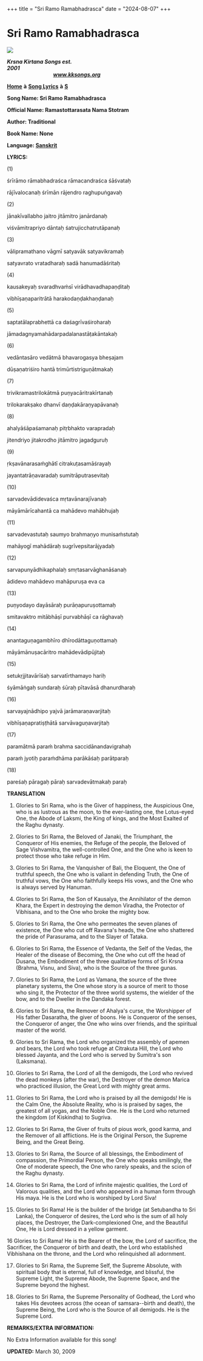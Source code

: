 +++
title = "Sri Ramo Ramabhadrasca"
date = "2024-08-07"
+++

# Sri Ramo Ramabhadrasca
**[![](http://kksongs.org/image_files/image002.jpg)](http://kksongs.org/)**

**_Krsna Kirtana Songs est. 2001_**                                                                                                                                                      **_www.kksongs.org_**

**[Home](http://kksongs.org/)** **à** **[Song Lyrics](http://kksongs.org/lyrics.html)** **à** **[S](http://kksongs.org/songs/song_s.html)**

**Song Name: Sri Ramo Ramabhadrasca**

**Official Name: Ramastottarasata Nama Stotram**

**Author: Traditional**

**Book Name: None**

**Language: [Sanskrit](http://kksongs.org/language/list/sanskrit.html)**

**LYRICS:**

(1)

śrīrāmo rāmabhadraśca rāmacandraśca śāśvataḥ

rājīvalocanaḥ śrīmān rājendro raghupuṅgavaḥ

(2)

jānakīvallabho jaitro jitāmitro janārdanaḥ

viśvāmitrapriyo dāntaḥ śatrujicchatrutāpanaḥ

(3)

vālipramathano vāgmī satyavāk satyavikramaḥ

satyavrato vratadharaḥ sadā hanumadāśritaḥ

(4)

kausakeyaḥ svaradhvaḿsī virādhavadhapaṇḍitaḥ

vibhīṣaṇaparitrātā harakodaṇḍakhaṇḍanaḥ

(5)

saptatālaprabhettā ca daśagrīvaśiroharaḥ

jāmadagnyamahādarpadalanastāṭakāntakaḥ

(6)

vedāntasāro vedātmā bhavarogasya bheṣajam

dūṣaṇatriśiro hantā trimūrtistriguṇātmakaḥ

(7)

trivikramastrilokātmā puṇyacāritrakīrtanaḥ

trilokarakṣako dhanvī daṇḍakāraṇyapāvanaḥ

(8)

ahalyāśāpaśamanaḥ pitṛbhakto varapradaḥ

jitendriyo jitakrodho jitāmitro jagadguruḥ

(9)

ṛkṣavānarasaḿghātī citrakuṭasamāśrayaḥ

jayantatrāṇavaradaḥ sumitrāputrasevitaḥ

(10)

sarvadevādidevaśca mṛtavānarajīvanaḥ

māyāmārīcahantā ca mahādevo mahābhujaḥ

(11)

sarvadevastutaḥ saumyo brahmaṇyo munisaḿstutaḥ

mahāyogī mahādāraḥ sugrīvepsitarājyadaḥ

(12)

sarvapunyādhikaphalaḥ smṛtasarvāghanāśanaḥ

ādidevo mahādevo mahāpuruṣa eva ca

(13)

puṇyodayo dayāsāraḥ purāṇapuruṣottamaḥ

smitavaktro mitābhāṣī purvabhāṣī ca rāghavaḥ

(14)

anantaguṇagambhīro dhīrodāttaguṇottamaḥ

māyāmānuṣacāritro mahādevādipūjitaḥ

(15)

setukṛjjitavārīśaḥ sarvatīrthamayo hariḥ

śyāmāṅgaḥ sundaraḥ śūraḥ pītavāsā dhanurdharaḥ

(16)

sarvayajnādhipo yajvā jarāmaraṇavarjitaḥ

vibhīṣaṇapratiṣṭhātā sarvāvaguṇavarjitaḥ

(17)

paramātmā paraḿ brahma saccidānandavigrahaḥ

paraḿ jyotiḥ paraḿdhāma parākāśaḥ parātparaḥ

(18)

pareśaḥ pāragaḥ pāraḥ sarvadevātmakaḥ paraḥ

**TRANSLATION**

1) Glories to Sri Rama, who is the Giver of happiness, the Auspicious One, who is as lustrous as the moon, to the ever-lasting one, the Lotus-eyed One, the Abode of Laksmi, the King of kings, and the Most Exalted of the Raghu dynasty.

2) Glories to Sri Rama, the Beloved of Janaki, the Triumphant, the Conqueror of His enemies, the Refuge of the people, the Beloved of Sage Vishvamitra, the well-controlled One, and the One who is keen to protect those who take refuge in Him.

3) Glories to Sri Rama, the Vanquisher of Bali, the Eloquent, the One of truthful speech, the One who is valiant in defending Truth, the One of truthful vows, the One who faithfully keeps His vows, and the One who is always served by Hanuman.

4) Glories to Sri Rama, the Son of Kausalya, the Annihilator of the demon Khara, the Expert in destroying the demon Viradha, the Protector of Vibhisana, and to the One who broke the mighty bow.

5) Glories to Sri Rama, the One who permeates the seven planes of existence, the One who cut off Ravana's heads, the One who shattered the pride of Parasurama, and to the Slayer of Tataka.

6) Glories to Sri Rama, the Essence of Vedanta, the Self of the Vedas, the Healer of the disease of Becoming, the One who cut off the head of Dusana, the Embodiment of the three qualitative forms of Sri Krsna (Brahma, Visnu, and Siva), who is the Source of the three gunas.

7) Glories to Sri Rama, the Lord as Vamana, the source of the three planetary systems, the One whose story is a source of merit to those who sing it, the Protector of the three world systems, the wielder of the bow, and to the Dweller in the Dandaka forest.

8) Glories to Sri Rama, the Remover of Ahalya's curse, the Worshipper of His father Dasaratha, the giver of boons. He is Conqueror of the senses, the Conqueror of anger, the One who wins over friends, and the spiritual master of the world.

9) Glories to Sri Rama, the Lord who organized the assembly of apemen and bears, the Lord who took refuge at Citrakuta Hill, the Lord who blessed Jayanta, and the Lord who is served by Sumitra's son (Laksmana).

10) Glories to Sri Rama, the Lord of all the demigods, the Lord who revived the dead monkeys (after the war), the Destroyer of the demon Marica who practiced illusion, the Great Lord with mighty great arms.

11) Glories to Sri Rama, the Lord who is praised by all the demigods! He is the Calm One, the Absolute Reality, who is is praised by sages, the greatest of all yogas, and the Noble One. He is the Lord who returned the kingdom (of Kiskindha) to Sugriva.

12) Glories to Sri Rama, the Giver of fruits of pious work, good karma, and the Remover of all afflictions. He is the Original Person, the Supreme Being, and the Great Being.

13) Glories to Sri Rama, the Source of all blessings, the Embodiment of compassion, the Primordial Person, the One who speaks smilingly, the One of moderate speech, the One who rarely speaks, and the scion of the Raghu dynasty.

14) Glories to Sri Rama, the Lord of infinite majestic qualities, the Lord of Valorous qualities, and the Lord who appeared in a human form through His maya. He is the Lord who is worshiped by Lord Siva!

15) Glories to Sri Rama! He is the builder of the bridge (at Setubandha to Sri Lanka), the Conqueror of desires, the Lord who is the sum of all holy places, the Destroyer, the Dark-complexioned One, and the Beautiful One, He is Lord dressed in a yellow garment.

16 Glories to Sri Rama! He is the Bearer of the bow, the Lord of sacrifice, the Sacrificer, the Conqueror of birth and death, the Lord who established Vibhishana on the throne, and the Lord who relinquished all adornment.

17) Glories to Sri Rama, the Supreme Self, the Supreme Absolute, with spiritual body that is eternal, full of knowledge, and blissful, the Supreme Light, the Supreme Abode, the Supreme Space, and the Supreme beyond the highest.

18) Glories to Sri Rama, the Supreme Personality of Godhead, the Lord who takes His devotees across (the ocean of samsara\--birth and death), the Supreme Being, the Lord who is the Source of all demigods. He is the Supreme Lord.

**REMARKS/EXTRA INFORMATION:**

No Extra Information available for this song!

**UPDATED:** March 30, 2009